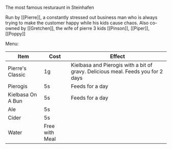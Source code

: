 The most famous resturaunt in Steinhafen

Run by [[Pierre]], a constantly stressed out business man who is always trying to make the customer happy while his kids cause chaos.
Also co-owned by [[Gretchen]], the wife of pierre
3 kids
[[Pinson]], [[Piper]], [[Poppy]]

Menu:

| Item              | Cost           | Effect                                                                          |
| ----------------- | -------------- | ------------------------------------------------------------------------------- |
| Pierre's Classic  | 1g             | Kielbasa and Pierogis with a bit of gravy. Delicious meal. Feeds you for 2 days |
| Pierogis          | 5s             | Feeds for a day                                                                 |
| Kielbasa On A Bun | 5s             | Feeds for a day                                                                 |
| Ale               | 5s             |                                                                                 |
| Cider             | 5s             |                                                                                 |
| Water             | Free with Meal |                                                                                 |
